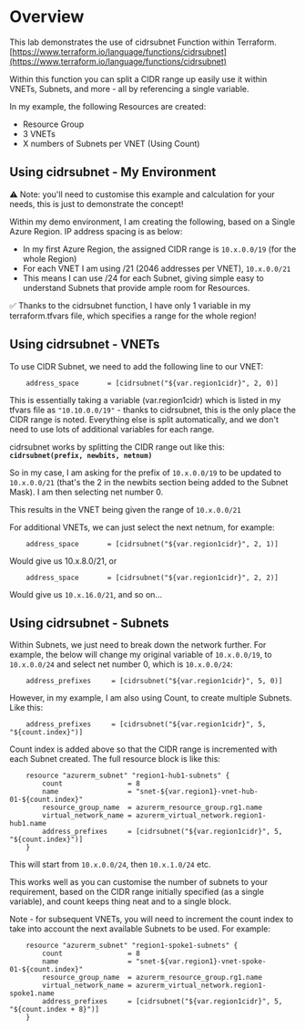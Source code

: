 # Overview
This lab demonstrates the use of cidrsubnet Function within Terraform. [https://www.terraform.io/language/functions/cidrsubnet](https://www.terraform.io/language/functions/cidrsubnet)

Within this function you can split a CIDR range up easily use it within VNETs, Subnets, and more - all by referencing a single variable. 

In my example, the following Resources are created:

 - Resource Group
 - 3 VNETs
 - X numbers of Subnets per VNET (Using Count)

## Using cidrsubnet - My Environment

⚠ Note: you'll need to customise this example and calculation for your needs, this is just to demonstrate the concept!

Within my demo environment, I am creating the following, based on a Single Azure Region. IP address spacing is as below:

- In my first Azure Region, the assigned CIDR range is ```10.x.0.0/19``` (for the whole Region)
- For each VNET I am using /21 (2046 addresses per VNET), ```10.x.0.0/21```
- This means I can use /24 for each Subnet, giving simple easy to understand Subnets that provide ample room for Resources. 

✅ Thanks to the cidrsubnet function, I have only 1 variable in my terraform.tfvars file, which specifies a range for the whole region!

## Using cidrsubnet - VNETs

To use CIDR Subnet, we need to add the following line to our VNET:

        address_space       = [cidrsubnet("${var.region1cidr}", 2, 0)]

This is essentially taking a variable (var.region1cidr) which is listed in my tfvars file as ```"10.10.0.0/19"``` - thanks to cidrsubnet, this is the only place the CIDR range is noted. Everything else is split automatically, and we don't need to use lots of additional variables for each range. 

cidrsubnet works by splitting the CIDR range out like this: **```cidrsubnet(prefix, newbits, netnum)```**

So in my case, I am asking for the prefix of ```10.x.0.0/19``` to be updated to ```10.x.0.0/21``` (that's the 2 in the newbits section being added to the Subnet Mask). I am then selecting net number 0. 

This results in the VNET being given the range of ```10.x.0.0/21```

For additional VNETs, we can just select the next netnum, for example:

        address_space       = [cidrsubnet("${var.region1cidr}", 2, 1)]

Would give us 10.x.8.0/21, or

        address_space       = [cidrsubnet("${var.region1cidr}", 2, 2)]

Would give us ```10.x.16.0/21```, and so on...

## Using cidrsubnet - Subnets

Within Subnets, we just need to break down the network further. For example, the below will change my original variable of ```10.x.0.0/19```, to ```10.x.0.0/24``` and select net number 0, which is ```10.x.0.0/24```:

        address_prefixes     = [cidrsubnet("${var.region1cidr}", 5, 0)]

However, in my example, I am also using Count, to create multiple Subnets. Like this:

        address_prefixes     = [cidrsubnet("${var.region1cidr}", 5, "${count.index}")]

Count index is added above so that the CIDR range is incremented with each Subnet created. The full resource block is like this:

        resource "azurerm_subnet" "region1-hub1-subnets" {
            count                = 8
            name                 = "snet-${var.region1}-vnet-hub-01-${count.index}"
            resource_group_name  = azurerm_resource_group.rg1.name
            virtual_network_name = azurerm_virtual_network.region1-hub1.name
            address_prefixes     = [cidrsubnet("${var.region1cidr}", 5, "${count.index}")]
        }

This will start from ```10.x.0.0/24```, then ```10.x.1.0/24``` etc. 

This works well as you can customise the number of subnets to your requirement, based on the CIDR range initially specified (as a single variable), and count keeps thing neat and to a single block. 

Note - for subsequent VNETs, you will need to increment the count index to take into account the next available Subnets to be used. For example:

        resource "azurerm_subnet" "region1-spoke1-subnets" {
            count                = 8
            name                 = "snet-${var.region1}-vnet-spoke-01-${count.index}"
            resource_group_name  = azurerm_resource_group.rg1.name
            virtual_network_name = azurerm_virtual_network.region1-spoke1.name
            address_prefixes     = [cidrsubnet("${var.region1cidr}", 5, "${count.index + 8}")]
        }

